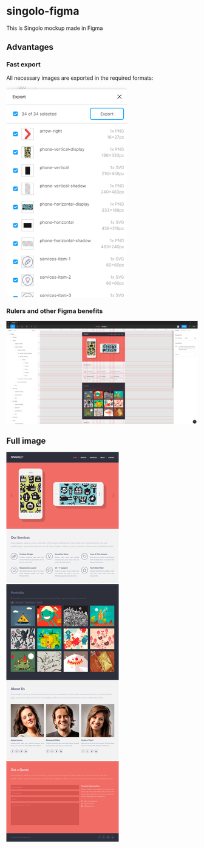 # singolo-figma
This is Singolo mockup made in Figma

## Advantages

### Fast export

All necessary images are exported in the required formats:

![Export](./readme-img/1.png)

### Rulers and other Figma benefits

![Figma](./readme-img/2.png)

## Full image
![Singolo](./Singolo.jpg)

